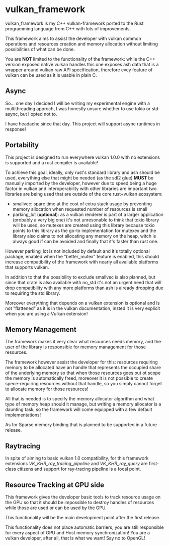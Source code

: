 # vulkan_framework
vulkan_framework is my C++ vulkan-framework ported to the Rust programming language from C++ with lots of improvements.

This framework aims to assist the developer with vulkan common operations and resources creation and memory allocation without limiting possibilities of what can be done.

You are __NOT__ limited to the functionality of the framework: while the C++ version exposed native vulkan handles this one exposes ash data that is a wrapper around vulkan raw API specification, therefore evey feature of vulkan can be used as it is usable in plain C.

## Async
So... one day I decided I will be writing my experimental engine with a multithreading approch, I was honestly unsure whether to use tokio or std-async, but I opted not to.

I have headache since that day. This project will support async runtimes in response!

## Portability
This project is designed to run everywhere vulkan 1.0.0 with no extensions is supported and a rust compiler is available!

To achieve this goal, ideally, only rust's standard library and ash should be used, everything else that might be needed (as the sdl2 glue) __MUST__ be manually imported by the developer, however due to speed being a huge factor in vulkan and interoperability with other libraries are important two libraries
are being used that are outside of the core rust+vulkan ecosystem:
   - smallvec: spare time at the cost of extra stack usage by preventing memory allocation when requested number of resources is small
   - parking_lot (__optional__): as a vulkan renderer is part of a larger application (probably a very big one) it's not unresonable to think that tokio library will be used,
       so mutexes are created using this library because tokio points to this library as the go-to implementation for mutexex and the library also claims to not allocating any memory on the heap, witch is always good if can be avoided and finally that it's faster than rust one.

However parking_lot is not included by default and it's totally optional package, enabled when the "better_mutex" feature is enabled, this should increase compatibility of the framework with nearly all available platforms that supports vulkan.

In addition to that the possibility to exclude smallvec is also planned, but since that crate is also available with no_std it's not an urgent need that will drop compatibility with any more platforms than ash is already dropping due to requiring the std library.

Moreover everything that depends on a vulkan extension is optional and is not "flattened" as it is in the vulkan documentation, insted it is very explicit when you are using a Vulkan extension!

## Memory Management
The framework makes it very clear what resources needs memory, and the user of the library is responsible for memory management for those resources.

The framework however assist the developer for this: resources requiring memory to be allocated have an handle that represents the occupied share of the
underlying memory so that when those resources goes out ot scope the memory is automatically freed, moreover it is not possible to create spece-requiring
resources without that handle, so you simply cannot forget to allocate memory for those resources!

All that is needed is to specify the memory allocator algorithm and what type of memory heap should it manage, but writing a memory allocator is a daunting task,
so the framework will come equipped with a few default implementations!

As for Sparse memory binding that is planned to be supported in a future release.

## Raytracing
In spite of aiming to basic vulkan 1.0 compatibility, for this framework extensions *VK_KHR_ray_tracing_pipeline* and *VK_KHR_ray_query* are first-class citizens and support for ray-tracing pipeline is a focal point.

## Resource Tracking at GPU side
This framework gives the developer basic tools to track resource usage on the GPU so that it should be impossible to destroy handles of resources while those are used or can be used by the GPU.

This functionality will be the main development point after the first release.

This functionality does not place automatic barriers, you are still responsible for every aspect of GPU and Host memory synchronization! You are a vulkan developer, after all, that is what we want! Say no to OpenGL!
